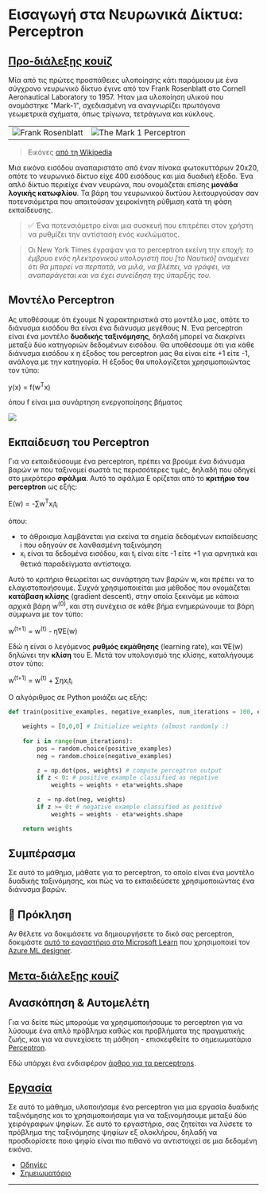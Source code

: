 <!--
CO_OP_TRANSLATOR_METADATA:
{
  "original_hash": "c34cbba802058b6fa267e1a294d4e510",
  "translation_date": "2025-09-23T08:56:55+00:00",
  "source_file": "lessons/3-NeuralNetworks/03-Perceptron/README.md",
  "language_code": "el"
}
-->
# Εισαγωγή στα Νευρωνικά Δίκτυα: Perceptron

## [Προ-διάλεξης κουίζ](https://ff-quizzes.netlify.app/en/ai/quiz/5)

Μία από τις πρώτες προσπάθειες υλοποίησης κάτι παρόμοιου με ένα σύγχρονο νευρωνικό δίκτυο έγινε από τον Frank Rosenblatt στο Cornell Aeronautical Laboratory το 1957. Ήταν μια υλοποίηση υλικού που ονομάστηκε "Mark-1", σχεδιασμένη να αναγνωρίζει πρωτόγονα γεωμετρικά σχήματα, όπως τρίγωνα, τετράγωνα και κύκλους.

|      |      |
|--------------|-----------|
|<img src='images/Rosenblatt-wikipedia.jpg' alt='Frank Rosenblatt'/> | <img src='images/Mark_I_perceptron_wikipedia.jpg' alt='The Mark 1 Perceptron' />|

> Εικόνες [από τη Wikipedia](https://en.wikipedia.org/wiki/Perceptron)

Μια εικόνα εισόδου αναπαριστάτο από έναν πίνακα φωτοκυττάρων 20x20, οπότε το νευρωνικό δίκτυο είχε 400 εισόδους και μία δυαδική έξοδο. Ένα απλό δίκτυο περιείχε έναν νευρώνα, που ονομάζεται επίσης **μονάδα λογικής κατωφλίου**. Τα βάρη του νευρωνικού δικτύου λειτουργούσαν σαν ποτενσιόμετρα που απαιτούσαν χειροκίνητη ρύθμιση κατά τη φάση εκπαίδευσης.

> ✅ Ένα ποτενσιόμετρο είναι μια συσκευή που επιτρέπει στον χρήστη να ρυθμίζει την αντίσταση ενός κυκλώματος.

> Οι New York Times έγραψαν για το perceptron εκείνη την εποχή: *το έμβρυο ενός ηλεκτρονικού υπολογιστή που [το Ναυτικό] αναμένει ότι θα μπορεί να περπατά, να μιλά, να βλέπει, να γράφει, να αναπαράγεται και να έχει συνείδηση της ύπαρξής του.*

## Μοντέλο Perceptron

Ας υποθέσουμε ότι έχουμε N χαρακτηριστικά στο μοντέλο μας, οπότε το διάνυσμα εισόδου θα είναι ένα διάνυσμα μεγέθους N. Ένα perceptron είναι ένα μοντέλο **δυαδικής ταξινόμησης**, δηλαδή μπορεί να διακρίνει μεταξύ δύο κατηγοριών δεδομένων εισόδου. Θα υποθέσουμε ότι για κάθε διάνυσμα εισόδου x η έξοδος του perceptron μας θα είναι είτε +1 είτε -1, ανάλογα με την κατηγορία. Η έξοδος θα υπολογίζεται χρησιμοποιώντας τον τύπο:

y(x) = f(w<sup>T</sup>x)

όπου f είναι μια συνάρτηση ενεργοποίησης βήματος

<!-- img src="http://www.sciweavers.org/tex2img.php?eq=f%28x%29%20%3D%20%5Cbegin%7Bcases%7D%0A%20%20%20%20%20%20%20%20%20%2B1%20%26%20x%20%5Cgeq%200%20%5C%5C%0A%20%20%20%20%20%20%20%20%20-1%20%26%20x%20%3C%200%0A%20%20%20%20%20%20%20%5Cend%7Bcases%7D%20%5C%5C%0A&bc=White&fc=Black&im=jpg&fs=12&ff=arev&edit=0" align="center" border="0" alt="f(x) = \begin{cases} +1 & x \geq 0 \\ -1 & x < 0 \end{cases} \\" width="154" height="50" / -->
<img src="images/activation-func.png"/>

## Εκπαίδευση του Perceptron

Για να εκπαιδεύσουμε ένα perceptron, πρέπει να βρούμε ένα διάνυσμα βαρών w που ταξινομεί σωστά τις περισσότερες τιμές, δηλαδή που οδηγεί στο μικρότερο **σφάλμα**. Αυτό το σφάλμα E ορίζεται από το **κριτήριο του perceptron** ως εξής:

E(w) = -&sum;w<sup>T</sup>x<sub>i</sub>t<sub>i</sub>

όπου:

* το άθροισμα λαμβάνεται για εκείνα τα σημεία δεδομένων εκπαίδευσης i που οδηγούν σε λανθασμένη ταξινόμηση
* x<sub>i</sub> είναι τα δεδομένα εισόδου, και t<sub>i</sub> είναι είτε -1 είτε +1 για αρνητικά και θετικά παραδείγματα αντίστοιχα.

Αυτό το κριτήριο θεωρείται ως συνάρτηση των βαρών w, και πρέπει να το ελαχιστοποιήσουμε. Συχνά χρησιμοποιείται μια μέθοδος που ονομάζεται **κατάβαση κλίσης** (gradient descent), στην οποία ξεκινάμε με κάποια αρχικά βάρη w<sup>(0)</sup>, και στη συνέχεια σε κάθε βήμα ενημερώνουμε τα βάρη σύμφωνα με τον τύπο:

w<sup>(t+1)</sup> = w<sup>(t)</sup> - &eta;&nabla;E(w)

Εδώ &eta; είναι ο λεγόμενος **ρυθμός εκμάθησης** (learning rate), και &nabla;E(w) δηλώνει την **κλίση** του E. Μετά τον υπολογισμό της κλίσης, καταλήγουμε στον τύπο:

w<sup>(t+1)</sup> = w<sup>(t)</sup> + &sum;&eta;x<sub>i</sub>t<sub>i</sub>

Ο αλγόριθμος σε Python μοιάζει ως εξής:

```python
def train(positive_examples, negative_examples, num_iterations = 100, eta = 1):

    weights = [0,0,0] # Initialize weights (almost randomly :)
        
    for i in range(num_iterations):
        pos = random.choice(positive_examples)
        neg = random.choice(negative_examples)

        z = np.dot(pos, weights) # compute perceptron output
        if z < 0: # positive example classified as negative
            weights = weights + eta*weights.shape

        z  = np.dot(neg, weights)
        if z >= 0: # negative example classified as positive
            weights = weights - eta*weights.shape

    return weights
```

## Συμπέρασμα

Σε αυτό το μάθημα, μάθατε για το perceptron, το οποίο είναι ένα μοντέλο δυαδικής ταξινόμησης, και πώς να το εκπαιδεύσετε χρησιμοποιώντας ένα διάνυσμα βαρών.

## 🚀 Πρόκληση

Αν θέλετε να δοκιμάσετε να δημιουργήσετε το δικό σας perceptron, δοκιμάστε [αυτό το εργαστήριο στο Microsoft Learn](https://docs.microsoft.com/en-us/azure/machine-learning/component-reference/two-class-averaged-perceptron?WT.mc_id=academic-77998-cacaste) που χρησιμοποιεί τον [Azure ML designer](https://docs.microsoft.com/en-us/azure/machine-learning/concept-designer?WT.mc_id=academic-77998-cacaste).

## [Μετα-διάλεξης κουίζ](https://ff-quizzes.netlify.app/en/ai/quiz/6)

## Ανασκόπηση & Αυτομελέτη

Για να δείτε πώς μπορούμε να χρησιμοποιήσουμε το perceptron για να λύσουμε ένα απλό πρόβλημα καθώς και προβλήματα της πραγματικής ζωής, και για να συνεχίσετε τη μάθηση - επισκεφθείτε το σημειωματάριο [Perceptron](Perceptron.ipynb).

Εδώ υπάρχει ένα ενδιαφέρον [άρθρο για τα perceptrons](https://towardsdatascience.com/what-is-a-perceptron-basics-of-neural-networks-c4cfea20c590).

## [Εργασία](lab/README.md)

Σε αυτό το μάθημα, υλοποιήσαμε ένα perceptron για μια εργασία δυαδικής ταξινόμησης και το χρησιμοποιήσαμε για να ταξινομήσουμε μεταξύ δύο χειρόγραφων ψηφίων. Σε αυτό το εργαστήριο, σας ζητείται να λύσετε το πρόβλημα της ταξινόμησης ψηφίων εξ ολοκλήρου, δηλαδή να προσδιορίσετε ποιο ψηφίο είναι πιο πιθανό να αντιστοιχεί σε μια δεδομένη εικόνα.

* [Οδηγίες](lab/README.md)
* [Σημειωματάριο](lab/PerceptronMultiClass.ipynb)

---

